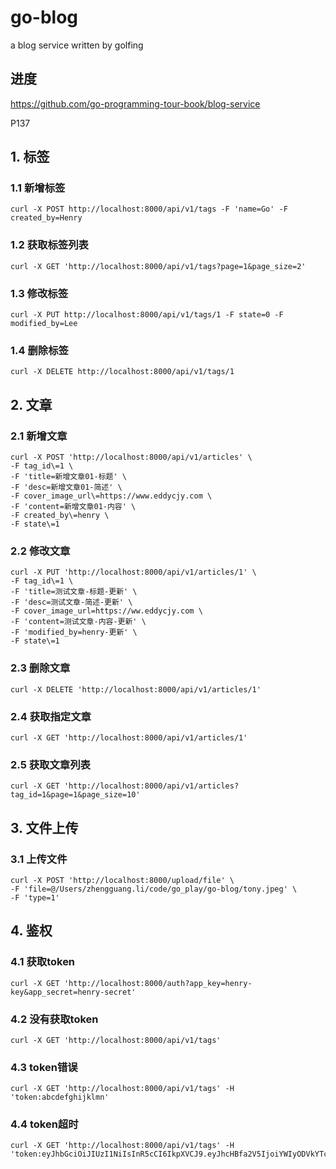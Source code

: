 # go-blog
a blog service written by golfing

## 进度
https://github.com/go-programming-tour-book/blog-service

P137

## 1. 标签
### 1.1 新增标签
```
curl -X POST http://localhost:8000/api/v1/tags -F 'name=Go' -F created_by=Henry
```

### 1.2 获取标签列表
```
curl -X GET 'http://localhost:8000/api/v1/tags?page=1&page_size=2'
```

### 1.3  修改标签
```
curl -X PUT http://localhost:8000/api/v1/tags/1 -F state=0 -F modified_by=Lee
```

### 1.4 删除标签
```
curl -X DELETE http://localhost:8000/api/v1/tags/1
```

## 2. 文章

### 2.1 新增文章
```
curl -X POST 'http://localhost:8000/api/v1/articles' \
-F tag_id\=1 \
-F 'title=新增文章01-标题' \
-F 'desc=新增文章01-简述' \
-F cover_image_url\=https://www.eddycjy.com \
-F 'content=新增文章01-内容' \
-F created_by\=henry \
-F state\=1
```

### 2.2 修改文章
```
curl -X PUT 'http://localhost:8000/api/v1/articles/1' \
-F tag_id\=1 \
-F 'title=测试文章-标题-更新' \
-F 'desc=测试文章-简述-更新' \
-F cover_image_url=https://ww.eddycjy.com \
-F 'content=测试文章-内容-更新' \
-F 'modified_by=henry-更新' \
-F state\=1

```

### 2.3 删除文章
```
curl -X DELETE 'http://localhost:8000/api/v1/articles/1'
```

### 2.4 获取指定文章
```
curl -X GET 'http://localhost:8000/api/v1/articles/1'
```

### 2.5 获取文章列表
```
curl -X GET 'http://localhost:8000/api/v1/articles?tag_id=1&page=1&page_size=10'
```

## 3. 文件上传

### 3.1 上传文件
```
curl -X POST 'http://localhost:8000/upload/file' \
-F 'file=@/Users/zhengguang.li/code/go_play/go-blog/tony.jpeg' \
-F 'type=1'
```

## 4. 鉴权
### 4.1 获取token
```
curl -X GET 'http://localhost:8000/auth?app_key=henry-key&app_secret=henry-secret'
```

### 4.2 没有获取token
```
curl -X GET 'http://localhost:8000/api/v1/tags'
```

### 4.3 token错误
```
curl -X GET 'http://localhost:8000/api/v1/tags' -H 'token:abcdefghijklmn'
```

### 4.4 token超时
```
curl -X GET 'http://localhost:8000/api/v1/tags' -H 'token:eyJhbGciOiJIUzI1NiIsInR5cCI6IkpXVCJ9.eyJhcHBfa2V5IjoiYWIyODVkYTc5NTgzOTQ5NGE2OTJhN2Y1NmU3NWUzZGQiLCJhcHBfc2VjcmV0IjoiODBlMjc2YzFmMjBlZDdmOGJjMmMzZWIzNWUxYTAxZmUiLCJleHAiOjE1MDMzNDU5NTQsImlzcyI6ImJsb2ctc2VydmljZSJ9.eiDvkMTwQJKUyOmgNlJ0DER9hTjiTVYRMl0wkiSvlhc'
```